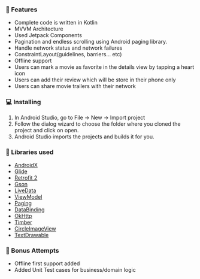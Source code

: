 ### 🌟 Features
*   Complete code is written in Kotlin
*   MVVM Architecture
*   Used Jetpack Components
*   Pagination and endless scrolling using Android paging library.
*   Handle network status and network failures
*   ConstraintLayout(guidelines, barriers... etc)
*   Offline support
*   Users can mark a movie as favorite in the details view by tapping a heart icon 
*   Users can add their review which will be store in their phone only
*   Users can share movie trailers with their network

### 💻  Installing
1.  In Android Studio, go to File -> New -> Import project
2.  Follow the dialog wizard to choose the folder where you cloned the project and click on open.
3.  Android Studio imports the projects and builds it for you.

### 📃 Libraries used
*   [AndroidX](https://developer.android.com/jetpack/androidx/) 
*   [Glide](https://github.com/bumptech/glide) 
*   [Retrofit 2](https://github.com/square/retrofit)
*   [Gson](https://github.com/google/gson)
*   [LiveData](https://developer.android.com/topic/libraries/architecture/livedata)
*   [ViewModel](https://developer.android.com/topic/libraries/architecture/viewmodel)
*   [Paging](https://developer.android.com/topic/libraries/architecture/paging/)
*   [DataBinding](https://developer.android.com/topic/libraries/data-binding/)
*   [OkHttp](https://github.com/square/okhttp)
*   [Timber](https://github.com/JakeWharton/timber)
*   [CircleImageView](https://github.com/hdodenhof/CircleImageView)
*   [TextDrawable](https://github.com/amulyakhare/TextDrawable)

###  🌟  Bonus Attempts

* Offline first support added
* Added Unit Test cases for business/domain logic